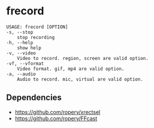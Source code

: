 # frecord

```
USAGE: frecord [OPTION]
-s, --stop
	stop recording
-h, --help
	show help
-v, --video
	Video to record. region, screen are valid option.
-vf, --vformat
	Video format. gif, mp4 are valid option.
-a, --audio
	Audio to record. mic, virtual are valid option.
```

## Dependencies

- <https://github.com/ropery/xrectsel>
- <https://github.com/ropery/FFcast>
